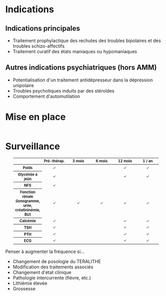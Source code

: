 <!-- Title: Traitement au lithium
     Menu: Pour les médecins / Lithium
     Created: 2023-05-30 -->

# Indications

## Indications principales

- Traitement prophylactique des rechutes des troubles bipolaires et des troubles schizo-affectifs
- Traitement curatif des états maniaques ou hypomaniaques

## Autres indications psychiatriques (hors AMM)

- Potentialisation d'un traitement antidépresseur dans la dépression unipolaire
- Troubles psychotiques induits par des stéroïdes
- Comportement d'automutilation

# Mise en place

<img class="schema" src="/static/lithium/mise-en-place.svg" alt="" />

# Surveillance

<table id="surveillance_table">
    <thead>
        <tr>
            <th></th>
            <th>Pré-thérap.</th>
            <th>3 mois</th>
            <th>6 mois</th>
            <th>12 mois</th>
            <th>1 / an</th>
        </tr>
    </thead>
    <tbody>
        <tr><th>Poids</th><td>✓</td><td></td><td></td><td>✓</td><td>✓</td></tr>
        <tr><th>Glycémie à jeûn</th><td>✓</td><td></td><td></td><td>✓</td><td>✓</td></tr>
        <tr><th>NFS</th><td>✓</td><td></td><td></td><td></td><td></td></tr>
        <tr><th>Fonction rénale<br>(ionogramme, urée, créatininémie, BU)</th><td>✓</td><td>✓</td><td>✓</td><td>✓</td><td>✓</td></tr>
        <tr><th>Calcémie</th><td>✓</td><td></td><td></td><td>✓</td><td>✓</td></tr>
        <tr><th>TSH</th><td>✓</td><td></td><td></td><td>✓</td><td>✓</td></tr>
        <tr><th>PTH</th><td>✓</td><td></td><td></td><td>✓</td><td>✓</td></tr>
        <tr><th>ECG</th><td>✓</td><td></td><td></td><td>✓</td><td>✓</td></tr>
    </tbody>
</table>

<div class="note">
    <p class="title">Penser à augmenter la fréquence si...
    <ul>
        <li>Changement de posologie du TERALITHE
        <li>Modification des traitements associés
        <li>Changement d'état clinique
        <li>Pathologie intercurrente (fièvre, etc.)
        <li>Lithiémie élevée
        <li>Grossesse
    </ul>
</div>

<style>
    #indications\_principales { background: #3c7778; }
    #autres\_indications\_psychiatriques\_hors\_amm\_ { background: #92ccc9; }
    #surveillance\_table {
        table-layout: fixed;
        width: 90%;
        margin: 0 auto;
        font-size: 0.8em;
    }
    #surveillance\_table thead th:not(:first-child) { width: 80px; }
    #surveillance\_table td { text-align: center; }
</style>
